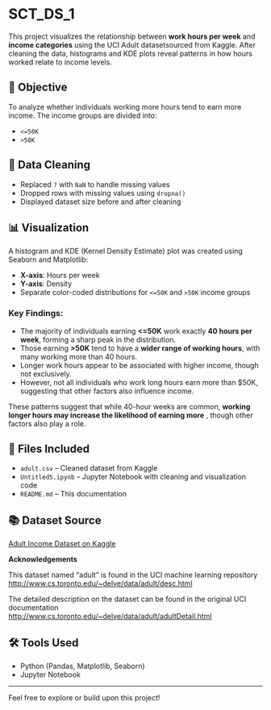 # SCT_DS_1
This project visualizes the relationship between **work hours per week** and **income categories** using the UCI Adult datasetsourced from Kaggle. After cleaning the data, histograms and KDE plots reveal patterns in how hours worked relate to income levels.

## 📌 Objective

To analyze whether individuals working more hours tend to earn more income. The income groups are divided into:
- `<=50K`
- `>50K`

## 🧹 Data Cleaning

- Replaced `?` with `NaN` to handle missing values
- Dropped rows with missing values using `dropna()`
- Displayed dataset size before and after cleaning

## 📊 Visualization

A histogram and KDE (Kernel Density Estimate) plot was created using Seaborn and Matplotlib:

- **X-axis**: Hours per week
- **Y-axis**: Density
- Separate color-coded distributions for `<=50K` and `>50K` income groups

### Key Findings:
- The majority of individuals earning **<=50K** work exactly **40 hours per week**, forming a sharp peak in the distribution.
- Those earning **>50K** tend to have a **wider range of working hours**, with many working more than 40 hours.
- Longer work hours appear to be associated with higher income, though not exclusively.
- However, not all individuals who work long hours earn more than $50K, suggesting that other factors also influence income.

  
These patterns suggest that while 40-hour weeks are common, **working longer hours may increase the likelihood of earning more** , though other factors also play a role.

## 📁 Files Included

- `adult.csv` – Cleaned dataset from Kaggle
- `Untitled5.ipynb` – Jupyter Notebook with cleaning and visualization code
- `README.md` – This documentation

## 📚 Dataset Source

[Adult Income Dataset on Kaggle](https://www.kaggle.com/datasets/wenruliu/adult-income-dataset)


**Acknowledgements**


This dataset named “adult” is found in the UCI machine learning repository
http://www.cs.toronto.edu/~delve/data/adult/desc.html

The detailed description on the dataset can be found in the original UCI documentation
http://www.cs.toronto.edu/~delve/data/adult/adultDetail.html



## 🛠️ Tools Used

- Python (Pandas, Matplotlib, Seaborn)
- Jupyter Notebook

---

Feel free to explore or build upon this project!
